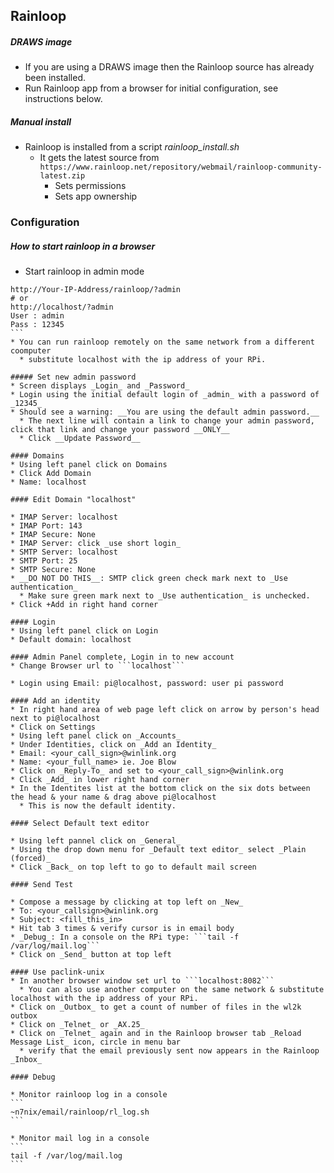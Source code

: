 ## Rainloop

##### DRAWS image
* If you are using a DRAWS image then the Rainloop source has already been installed.
* Run Rainloop app from a browser for initial configuration, see instructions below.

##### Manual install
* Rainloop is installed from a script _rainloop_install.sh_
  * It gets the latest source from ```https://www.rainloop.net/repository/webmail/rainloop-community-latest.zip```
    * Sets permissions
    * Sets app ownership

### Configuration
##### How to start rainloop in a browser
* Start rainloop in admin mode
````
http://Your-IP-Address/rainloop/?admin
# or
http://localhost/?admin
User : admin
Pass : 12345
```
* You can run rainloop remotely on the same network from a different coomputer
  * substitute localhost with the ip address of your RPi.

##### Set new admin password
* Screen displays _Login_ and _Password_
* Login using the initial default login of _admin_ with a password of _12345_
* Should see a warning: __You are using the default admin password.__
  * The next line will contain a link to change your admin password, click that link and change your password __ONLY__
  * Click __Update Password__

#### Domains
* Using left panel click on Domains
* Click Add Domain
* Name: localhost

#### Edit Domain "localhost"

* IMAP Server: localhost
* IMAP Port: 143
* IMAP Secure: None
* IMAP Server: click _use short login_
* SMTP Server: localhost
* SMTP Port: 25
* SMTP Secure: None
* __DO NOT DO THIS__: SMTP click green check mark next to _Use authentication_
  * Make sure green mark next to _Use authentication_ is unchecked.
* Click +Add in right hand corner

#### Login
* Using left panel click on Login
* Default domain: localhost

#### Admin Panel complete, Login in to new account
* Change Browser url to ```localhost```

* Login using Email: pi@localhost, password: user pi password

#### Add an identity
* In right hand area of web page left click on arrow by person's head next to pi@localhost
* Click on Settings
* Using left panel click on _Accounts_
* Under Identities, click on _Add an Identity_
* Email: <your_call_sign>@winlink.org
* Name: <your_full_name> ie. Joe Blow
* Click on _Reply-To_ and set to <your_call_sign>@winlink.org
* Click _Add_ in lower right hand corner
* In the Identites list at the bottom click on the six dots between the head & your name & drag above pi@localhost
  * This is now the default identity.

#### Select Default text editor

* Using left pannel click on _General_
* Using the drop down menu for _Default text editor_ select _Plain (forced)_
* Click _Back_ on top left to go to default mail screen

#### Send Test

* Compose a message by clicking at top left on _New_
* To: <your_callsign>@winlink.org
* Subject: <fill_this_in>
* Hit tab 3 times & verify cursor is in email body
* _Debug_: In a console on the RPi type: ```tail -f /var/log/mail.log```
* Click on _Send_ button at top left

#### Use paclink-unix
* In another browser window set url to ```localhost:8082```
  * You can also use another computer on the same network & substitute localhost with the ip address of your RPi.
* Click on _Outbox_ to get a count of number of files in the wl2k outbox
* Click on _Telnet_ or _AX.25_
* Click on _Telnet_ again and in the Rainloop browser tab _Reload Message List_ icon, circle in menu bar
  * verify that the email previously sent now appears in the Rainloop _Inbox_

#### Debug

* Monitor rainloop log in a console
```
~n7nix/email/rainloop/rl_log.sh
```

* Monitor mail log in a console
```
tail -f /var/log/mail.log
```
